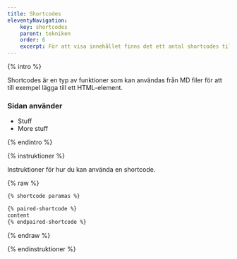 ```yaml
---
title: Shortcodes
eleventyNavigation:
    key: shortcodes
    parent: tekniken
    order: 6
    excerpt: För att visa innehållet finns det ett antal shortcodes till hjälp
---
```


{% intro %}

Shortcodes är en typ av funktioner som kan användas från MD filer för att till exempel lägga till ett HTML-element.

### Sidan använder

- Stuff
- More stuff

{% endintro %}

{% instruktioner %}

Instruktioner för hur du kan använda en shortcode.

{% raw %}
```md
{% shortcode paramas %}

{% paired-shortcode %}
content
{% endpaired-shortcode %}
```
{% endraw %}

{% endinstruktioner %}

